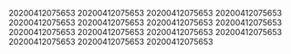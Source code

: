 20200412075653
20200412075653
20200412075653
20200412075653
20200412075653
20200412075653
20200412075653
20200412075653
20200412075653
20200412075653
20200412075653
20200412075653
20200412075653
20200412075653
20200412075653
